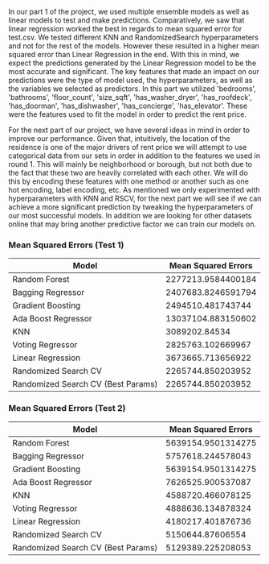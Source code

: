 In our part 1 of the project, we used multiple ensemble models as well as linear models to test and make predictions. Comparatively, we saw that linear regression worked the best in regards to mean squared error for test.csv. We tested different KNN and RandomizedSearch hyperparameters and not for the rest of the models. However these resulted in a higher mean squared error than Linear Regression in the end. With this in mind, we expect the predictions generated by the Linear Regression model to be the most accurate and significant. The key features that made an impact on our predictions were the type of model used, the hyperparameters, as well as the variables we selected as predictors. In this part we utilized 'bedrooms', 'bathrooms', 'floor_count', 'size_sqft', 'has_washer_dryer', 'has_roofdeck', 'has_doorman', 'has_dishwasher', 'has_concierge', 'has_elevator'. These were the features used to fit the model in order to predict the rent price.

For the next part of our project, we have several ideas in mind in order to improve our performance. Given that, intuitively, the location of the residence is one of the major drivers of rent price we will attempt to use categorical data from our sets in order in addition to the features we used in round 1. This will mainly be neighborhood or borough, but not both due to the fact that these two are heavily correlated with each other. We will do this by encoding these features with one method or another such as one hot encoding, label encoding, etc. As mentioned we only experimented with hyperparameters with KNN and RSCV, for the next part we will see if we can achieve a more significant prediction by tweaking the hyperparameters of our most successful models. In addition we are looking for other datasets online that may bring another predictive factor we can train our models on. 


### Mean Squared Errors (Test 1)
| Model | Mean Squared Errors |
| ------ | ------ |
| Random Forest | 2277213.9584400184 |
| Bagging Regressor | 2407683.8246591794 |
| Gradient Boosting | 2494510.481743744 |
| Ada Boost Regressor | 13037104.883150602 |
| KNN | 3089202.84534 |
| Voting Regressor | 2825763.102669967 |
| Linear Regression | 3673665.713656922 |
| Randomized Search CV | 2265744.850203952 |
| Randomized Search CV (Best Params) | 2265744.850203952 |

### Mean Squared Errors (Test 2)
| Model | Mean Squared Errors |
| ------ | ------ |
| Random Forest | 5639154.9501314275 |
| Bagging Regressor | 5757618.244578043|
| Gradient Boosting | 5639154.9501314275 |
| Ada Boost Regressor | 7626525.900537087 |
| KNN | 4588720.466078125 |
| Voting Regressor | 4888636.134878324 |
| Linear Regression | 4180217.401876736 |
| Randomized Search CV | 5150644.87606554 |
| Randomized Search CV (Best Params) | 5129389.225208053 |

